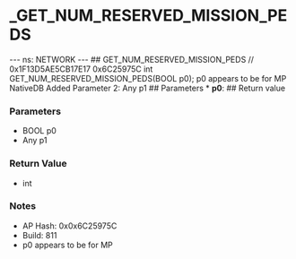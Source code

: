 # _GET_NUM_RESERVED_MISSION_PEDS

--- ns: NETWORK --- ## GET_NUM_RESERVED_MISSION_PEDS  // 0x1F13D5AE5CB17E17 0x6C25975C int GET_NUM_RESERVED_MISSION_PEDS(BOOL p0);  p0 appears to be for MP  NativeDB Added Parameter 2: Any p1  ## Parameters * **p0**:  ## Return value

### Parameters
* BOOL p0
* Any p1

### Return Value
* int

### Notes
* AP Hash: 0x0x6C25975C
* Build: 811
* p0 appears to be for MP

